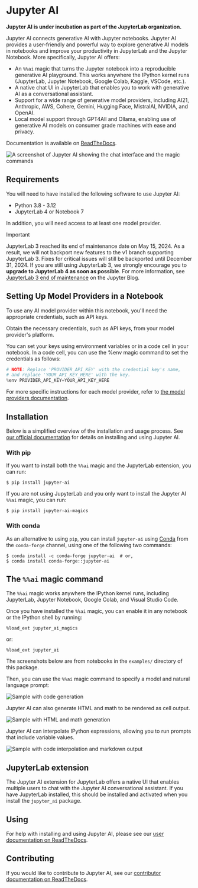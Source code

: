 # Jupyter AI

**Jupyter AI is under incubation as part of the JupyterLab organization.**

Jupyter AI connects generative AI with Jupyter notebooks. Jupyter AI provides a user-friendly
and powerful way to explore generative AI models in notebooks and improve your productivity
in JupyterLab and the Jupyter Notebook. More specifically, Jupyter AI offers:

* An `%%ai` magic that turns the Jupyter notebook into a reproducible generative AI playground.
  This works anywhere the IPython kernel runs (JupyterLab, Jupyter Notebook, Google Colab, Kaggle, VSCode, etc.).
* A native chat UI in JupyterLab that enables you to work with generative AI as a conversational assistant.
* Support for a wide range of generative model providers, including AI21, Anthropic, AWS, Cohere,
  Gemini, Hugging Face, MistralAI, NVIDIA, and OpenAI.
* Local model support through GPT4All and Ollama, enabling use of generative AI models on consumer grade machines
  with ease and privacy.

Documentation is available on [ReadTheDocs](https://jupyter-ai.readthedocs.io/en/latest/).

![A screenshot of Jupyter AI showing the chat interface and the magic commands](docs/source/_static/jupyter-ai-screenshot.png)

## Requirements

You will need to have installed the following software to use Jupyter AI:

- Python 3.8 - 3.12
- JupyterLab 4 or Notebook 7

In addition, you will need access to at least one model provider.

> [!IMPORTANT]
> JupyterLab 3 reached its end of maintenance date on May 15, 2024. As a result, we will not backport new features to the v1 branch supporting JupyterLab 3. Fixes for critical issues will still be backported until December 31, 2024. If you are still using JupyterLab 3, we strongly encourage you to **upgrade to JupyterLab 4 as soon as possible**. For more information, see [JupyterLab 3 end of maintenance](https://blog.jupyter.org/jupyterlab-3-end-of-maintenance-879778927db2) on the Jupyter Blog.

## Setting Up Model Providers in a Notebook

To use any AI model provider within this notebook, you'll need the appropriate credentials, such as API keys.

Obtain the necessary credentials, such as API keys, from your model provider's platform.

You can set your keys using environment variables or in a code cell in your notebook.
In a code cell, you can use the %env magic command to set the credentials as follows:

```python
# NOTE: Replace 'PROVIDER_API_KEY' with the credential key's name,
# and replace 'YOUR_API_KEY_HERE' with the key.
%env PROVIDER_API_KEY=YOUR_API_KEY_HERE
```

For more specific instructions for each model provider, refer to [the model providers documentation](https://jupyter-ai.readthedocs.io/en/latest/users/index.html#model-providers).

## Installation

Below is a simplified overview of the installation and usage process.
See [our official documentation](https://jupyter-ai.readthedocs.io/en/latest/users/index.html)
for details on installing and using Jupyter AI.

### With pip

If you want to install both the `%%ai` magic and the JupyterLab extension, you can run:

    $ pip install jupyter-ai

If you are not using JupyterLab and you only want to install the Jupyter AI `%%ai` magic, you can run:

    $ pip install jupyter-ai-magics


### With conda

As an alternative to using `pip`, you can install `jupyter-ai` using
[Conda](https://conda.io/projects/conda/en/latest/user-guide/install/index.html)
from the `conda-forge` channel, using one of the following two commands:

    $ conda install -c conda-forge jupyter-ai  # or,
    $ conda install conda-forge::jupyter-ai

## The `%%ai` magic command

The `%%ai` magic works anywhere the IPython kernel runs, including JupyterLab, Jupyter Notebook, Google Colab, and Visual Studio Code.

Once you have installed the `%%ai` magic, you can enable it in any notebook or the IPython shell by running:

    %load_ext jupyter_ai_magics

or:

    %load_ext jupyter_ai

The screenshots below are from notebooks in the `examples/` directory of this package.

Then, you can use the `%%ai` magic command to specify a model and natural language prompt:

![Sample with code generation](./docs/source/_static/sample-code.png)

Jupyter AI can also generate HTML and math to be rendered as cell output.

![Sample with HTML and math generation](./docs/source/_static/sample-html-math.png)

Jupyter AI can interpolate IPython expressions, allowing you to run prompts
that include variable values.

![Sample with code interpolation and markdown output](./docs/source/_static/sample-markdown.png)

## JupyterLab extension

The Jupyter AI extension for JupyterLab offers a native UI that enables multiple users
to chat with the Jupyter AI conversational assistant. If you have JupyterLab installed,
this should be installed and activated when you install the `jupyter_ai` package.

## Using

For help with installing and using Jupyter AI, please see our
[user documentation on ReadTheDocs](https://jupyter-ai.readthedocs.io/en/latest/users/index.html).

## Contributing

If you would like to contribute to Jupyter AI, see our
[contributor documentation on ReadTheDocs](https://jupyter-ai.readthedocs.io/en/latest/contributors/index.html).

